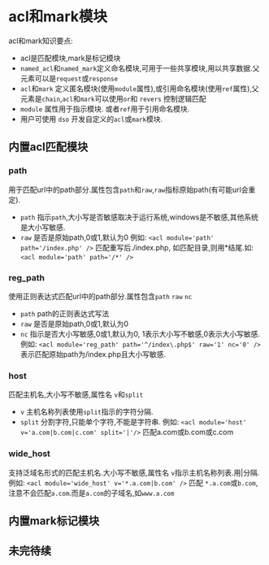 # acl和mark模块
acl和mark知识要点:
* acl是匹配模块,mark是标记模块
* `named_acl`和`named_mark`定义命名模块,可用于一些共享模块,用以共享数据.父元素可以是`request`或`response`
* `acl`和`mark` 定义匿名模块(使用`module`属性),或引用命名模块(使用`ref`属性),父元素是`chain`,`acl`和`mark`可以使用`or`和 `revers` 控制逻辑匹配
* `module` 属性用于指示模块. 或者`ref`用于引用命名模块.
* 用户可使用 `dso` 开发自定义的`acl`或`mark`模块.

## 内置acl匹配模块
### path
用于匹配url中的path部分.属性包含`path`和`raw`,`raw`指标原始path(有可能url会重定).
* `path` 指示`path`,大小写是否敏感取决于运行系统,windows是不敏感,其他系统是大小写敏感.
* `raw` 是否是原始path,0或1,默认为0
例如:
`<acl module='path' path='/index.php' />`
匹配重写后./index.php,
如匹配目录,则用*结尾.如:
`<acl module='path' path='/*' />`
### reg_path
使用正则表达式匹配url中的path部分.属性包含`path` `raw` `nc`
* `path` path的正则表达式写法
* `raw` 是否是原始path,0或1,默认为0
* `nc` 指示是否大小写敏感,0或1,默认为0, 1表示大小写不敏感,0表示大小写敏感.
例如:
`<acl module='reg_path' path='^/index\.php$' raw='1' nc='0' />`
表示匹配原始path为/index.php且大小写敏感.
### host
匹配主机名,大小写不敏感,属性名 `v`和`split`
* `v` 主机名称列表使用`split`指示的字符分隔.
* `split` 分割字符,只能单个字符,不能是字符串.
例如:
`<acl module='host' v='a.com|b.com|c.com' split='|'/>`
匹配a.com或b.com或c.com
### wide_host
支持泛域名形式的匹配主机名.大小写不敏感,属性名 `v`指示主机名称列表.用|分隔.
例如:
`<acl module='wide_host' v='*.a.com|b.com' />`
匹配 `*.a.com`或`b.com`,注意不会匹配`a.com`.而是`a.com`的子域名,如`www.a.com`


## 内置mark标记模块

## 未完待续